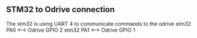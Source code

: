 ## STM32 to Odrive connection
The stm32 is using UART 4 to communicate commands to the odrive
stm32 PA0 <--> Odrive GPIO 2
stm32 PA1 <--> Odrive GPIO 1
